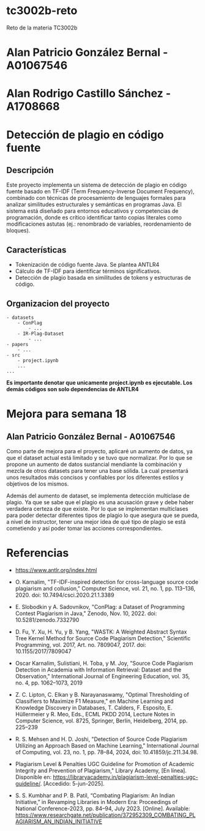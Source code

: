 # tc3002b-reto
Reto de la materia TC3002b

# Alan Patricio González Bernal - A01067546
# Alan Rodrigo Castillo Sánchez - A1708668


# Detección de plagio en código fuente
## Descripción
Este proyecto implementa un sistema de detección de plagio en código fuente basado en TF-IDF (Term Frequency-Inverse Document Frequency), combinado con técnicas de procesamiento de lenguajes formales para analizar similitudes estructurales y semánticas en programas Java. El sistema está diseñado para entornos educativos y competencias de programación, donde es crítico identificar tanto copias literales como modificaciones astutas (ej.: renombrado de variables, reordenamiento de bloques).

## Características
- Tokenización de código fuente Java. Se plantea ANTLR4
- Cálculo de TF-IDF para identificar términos significativos.
- Detección de plagio basada en similitudes de tokens y estructuras de código.

## Organizacion del proyecto
```
- datasets
    - ConPlag
        - ...
    - IR-Plag-Dataset
        - ...
- papers
    - ...
- src
    - project.ipynb
    ...
...
```

<b>Es importante denotar que unicamente project.ipynb es ejecutable. Los demás códigos son solo dependencias de ANTLR4</b>

# Mejora para semana 18
## Alan Patricio González Bernal - A01067546

Como parte de mejora para el proyecto, aplicaré un aumento de datos, ya que el dataset actual está limitado y se tuvo que normalizar. Por lo que se propone un aumento de datos sustancial mendiante la combinación y mezcla de otros datasets para tener una base sólida. La cual presentará unos resultados más concisos y confiables por los diferentes estilos y objetivos de los mismos.

Además del aumento de dataset, se implementa detección multiclase de plagio. Ya que se sabe que el plagio es una acusación grave y debe haber verdadera certeza de que existe. Por lo que se implementan multiclases para poder detectar diferentes tipos de plagio lo que asegura que se pueda, a nivel de instructor, tener una mejor idea de qué tipo de plagio se está cometiendo y así poder tomar las acciones correspondientes.

# Referencias

- https://www.antlr.org/index.html

- O. Karnalim, "TF-IDF-inspired detection for cross-language source code plagiarism and collusion," Computer Science, vol. 21, no. 1, pp. 113–136, 2020. doi: 10.7494/csci.2020.21.1.3389
- E. Slobodkin y A. Sadovnikov, "ConPlag: a Dataset of Programming Contest Plagiarism in Java," Zenodo, Nov. 10, 2022. doi: 10.5281/zenodo.7332790
- D. Fu, Y. Xu, H. Yu, y B. Yang, "WASTK: A Weighted Abstract Syntax Tree Kernel Method for Source Code Plagiarism Detection," Scientific Programming, vol. 2017, Art. no. 7809047, 2017. doi: 10.1155/2017/7809047
- Oscar Karnalim, Sulistiani, H. Toba, y M. Joy, "Source Code Plagiarism Detection in Academia with Information Retrieval: Dataset and the Observation," International Journal of Engineering Education, vol. 35, no. 4, pp. 1062–1073, 2019
- Z. C. Lipton, C. Elkan y B. Narayanaswamy, "Optimal Thresholding of Classifiers to Maximize F1 Measure," en Machine Learning and Knowledge Discovery in Databases, T. Calders, F. Esposito, E. Hüllermeier y R. Meo, Eds., ECML PKDD 2014, Lecture Notes in Computer Science, vol. 8725, Springer, Berlín, Heidelberg, 2014, pp. 225–239
- R. S. Mehsen and H. D. Joshi, "Detection of Source Code Plagiarism Utilizing an Approach Based on Machine Learning," International Journal of Computing, vol. 23, no. 1, pp. 78–84, 2024, doi: 10.41859/jc.211.34.98.
- Plagiarism Level & Penalties UGC Guideline for Promotion of Academic Integrity and Prevention of Plagiarism," Library Academy, [En línea]. Disponible en: https://libraryacademy.in/plagiarism-level-penalties-ugc-guideline/. [Accedido: 5-jun-2025].
- S. S. Kumbhar and P. B. Patil, “Combating Plagiarism: An Indian Initiative,” in Revamping Libraries in Modern Era: Proceedings of National Conference-2023, pp. 84–94, July 2023. [Online]. Available: https://www.researchgate.net/publication/372952309_COMBATING_PLAGIARISM_AN_INDIAN_INITIATIVE
